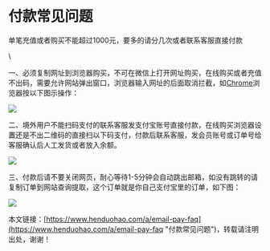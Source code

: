 # 付款常见问题
单笔充值或者购买不能超过1000元，要多的请分几次或者联系客服直接付款

\


一、必须复制网址到浏览器购买，不可在微信上打开网址购买，在线购买或者充值不出码，需要允许网站弹出窗口，浏览器输入网址的后面取消拦截，如[Chrome](https://www.henduohao.com/tag/chrome "Google Chrome是一款由Google公司开发的网页浏览器。")浏览器按以下图示操作：

![](https://p3-juejin.byteimg.com/tos-cn-i-k3u1fbpfcp/896fb9a292c749e889f966edc3e791bc~tplv-k3u1fbpfcp-zoom-1.image)

二、境外用户不能扫码支付的联系客服发支付宝账号直接付款，在线购买浏览器设置还是不出二维码的直接扫以下码支付，付款后联系客服，发会员账号或订单号给客服确认后人工发货或者放入余额。

![](https://p3-juejin.byteimg.com/tos-cn-i-k3u1fbpfcp/c9a80eaa85a24a7a8cf578687b76b4a8~tplv-k3u1fbpfcp-zoom-1.image)

三、付款后请不要关闭网页，耐心等待1-5分钟会自动跳出邮箱，如没有跳转的请复制订单到网站查询提取，这个订单就是你自己支付宝里的订单，如下图：

![](https://p3-juejin.byteimg.com/tos-cn-i-k3u1fbpfcp/b7eae1f59f3a40e6955fdeb0d7d94f67~tplv-k3u1fbpfcp-zoom-1.image)

本文链接：[https://www.henduohao.com/a/email-pay-faq](https://www.henduohao.com/a/email-pay-faq "付款常见问题")，转载请注明出处，谢谢！
